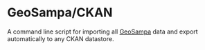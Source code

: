 # GeoSampa/CKAN

A command line script for importing all [GeoSampa](http://geosampa.prefeitura.sp.gov.br/) data and export automatically to any CKAN datastore.
